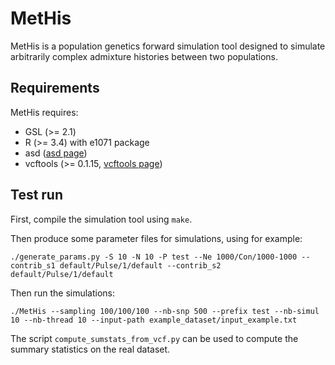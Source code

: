 # MetHis

MetHis is a population genetics forward simulation tool designed to simulate arbitrarily complex admixture histories between two populations.

## Requirements
MetHis requires:
- GSL (>= 2.1)
- R (>= 3.4) with e1071 package
- asd ([asd page](https://github.com/szpiech/asd))
- vcftools (>= 0.1.15, [vcftools page](https://vcftools.github.io/index.html))


## Test run
First, compile the simulation tool using `make`.

Then produce some parameter files for simulations, using for example:
```
./generate_params.py -S 10 -N 10 -P test --Ne 1000/Con/1000-1000 --contrib_s1 default/Pulse/1/default --contrib_s2 default/Pulse/1/default
```

Then run the simulations:
```
./MetHis --sampling 100/100/100 --nb-snp 500 --prefix test --nb-simul 10 --nb-thread 10 --input-path example_dataset/input_example.txt
```

The script `compute_sumstats_from_vcf.py` can be used to compute the summary statistics on the real dataset.
